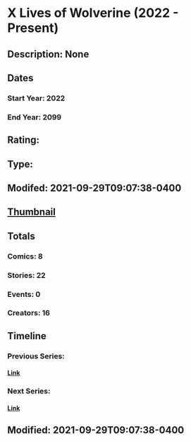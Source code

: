 # X Lives of Wolverine (2022 - Present)
## Description: None
## Dates
### Start Year: 2022
### End Year: 2099
## Rating: 
## Type: 
## Modifed: 2021-09-29T09:07:38-0400
## [Thumbnail](http://i.annihil.us/u/prod/marvel/i/mg/b/40/image_not_available.jpg)
## Totals
### Comics: 8
### Stories: 22
### Events: 0
### Creators: 16
## Timeline
### Previous Series: 
#### [Link]()
### Next Series: 
#### [Link]()
## Modified: 2021-09-29T09:07:38-0400